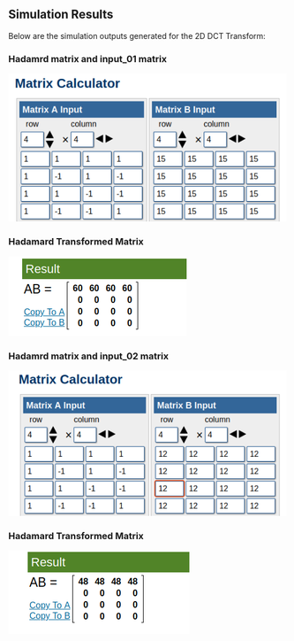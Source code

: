 ## Simulation Results

Below are the simulation outputs generated for the 2D DCT Transform:

### Hadamrd matrix and input_01 matrix 

![](had_mat_01.png)

### Hadamard Transformed Matrix 

![](had_mat_01_result.png)

### Hadamrd matrix and input_02 matrix 

![](had_mat_02.png)

### Hadamard Transformed Matrix 

![](had_mat_02_result.png)

